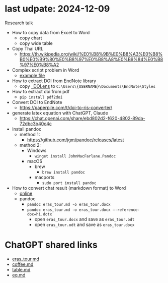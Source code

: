 # last udpate: 2024-12-09
Research talk
- How to copy data from Excel to Word
  - copy chart
  - copy wide table
- Copy Thai URL
  - https://th.wikipedia.org/wiki/%E0%B8%9B%E0%B8%A3%E0%B8%B0%E0%B9%80%E0%B8%97%E0%B8%A8%E0%B9%84%E0%B8%97%E0%B8%A2
- Complex script problem in Word
  - [example file](./complex_script.docx)
- How to extract DOI from EndNote library
  - copy [_DOI.ens](./_DOI.ens) to `C:\Users\{USERNAME}\Documents\EndNote\Styles`
- How to extract doi from pdf
  - `pip install pdf2doi`
- Convert DOI to EndNote
  - https://paperpile.com/t/doi-to-ris-converter/
- generate latex equation with ChatGPT, Claude
  - https://chat.openai.com/share/ebd802d2-f620-4802-89da-72dbc3b40c4c
- Install pandoc
  - method 1:
    - https://github.com/jgm/pandoc/releases/latest
  - method 2:
    - Windows
      - `winget install JohnMacFarlane.Pandoc`
    - macOS
      - brew
        - `brew install pandoc`
      - macports
        - `sudo port install pandoc`
- How to convert chat result (markdown format) to Word
  - [online](https://cloudconvert.com/md-to-docx)
  - pandoc
    - `pandoc eras_tour.md -o eras_tour.docx`
    - `pandoc eras_tour.md -o eras_tour.docx –-reference-doc=hi.dotx`
      - open `eras_tour.docx` and save as `eras_tour.odt`
      - open `eras_tour.odt` and save as `eras_tour.docx`

# ChatGPT shared links
- [eras_tour.md](https://chat.openai.com/share/646afec0-008c-4138-afb2-4b20e6145e99)
- [coffee.md](https://chat.openai.com/share/07f940f2-0e5d-42df-a9eb-a28d0b141c34)
- [table.md](https://chat.openai.com/share/c5f2731c-d458-4f9a-a27a-3c0ce49e878f)
- [eq.md](https://chat.openai.com/share/ebd802d2-f620-4802-89da-72dbc3b40c4c)

